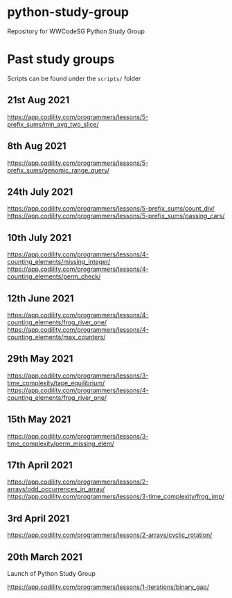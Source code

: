 # python-study-group

Repository for WWCodeSG Python Study Group


# Past study groups
Scripts can be found under the `scripts/` folder

## 21st Aug 2021
https://app.codility.com/programmers/lessons/5-prefix_sums/min_avg_two_slice/

## 8th Aug 2021
https://app.codility.com/programmers/lessons/5-prefix_sums/genomic_range_query/   

##  24th July 2021
https://app.codility.com/programmers/lessons/5-prefix_sums/count_div/  
https://app.codility.com/programmers/lessons/5-prefix_sums/passing_cars/

## 10th July 2021
https://app.codility.com/programmers/lessons/4-counting_elements/missing_integer/  
https://app.codility.com/programmers/lessons/4-counting_elements/perm_check/

## 12th June 2021
https://app.codility.com/programmers/lessons/4-counting_elements/frog_river_one/
https://app.codility.com/programmers/lessons/4-counting_elements/max_counters/

## 29th May 2021
https://app.codility.com/programmers/lessons/3-time_complexity/tape_equilibrium/  
https://app.codility.com/programmers/lessons/4-counting_elements/frog_river_one/

## 15th May 2021
https://app.codility.com/programmers/lessons/3-time_complexity/perm_missing_elem/

## 17th April 2021
https://app.codility.com/programmers/lessons/2-arrays/odd_occurrences_in_array/  
https://app.codility.com/programmers/lessons/3-time_complexity/frog_jmp/

## 3rd April 2021
https://app.codility.com/programmers/lessons/2-arrays/cyclic_rotation/

## 20th March 2021

Launch of Python Study Group

https://app.codility.com/programmers/lessons/1-iterations/binary_gap/

